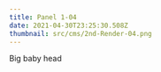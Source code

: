 ```yaml
---
title: Panel 1-04
date: 2021-04-30T23:25:30.508Z
thumbnail: src/cms/2nd-Render-04.png
---
```

Big baby head
